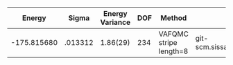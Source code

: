 | Energy      | Sigma   | Energy Variance | DOF | Method                 | Data Repository                                              |
|-------------|---------|-----------------|-----|------------------------|--------------------------------------------------------------|
| -175.815680 | .013312 | 1.86(29)        | 234 | VAFQMC stripe length=8 | git-scm.sissa.it:TurboLattice/HST_AAD/example/16x16/U8/stripel8doping1su8p5/b1.3n/pbc |
